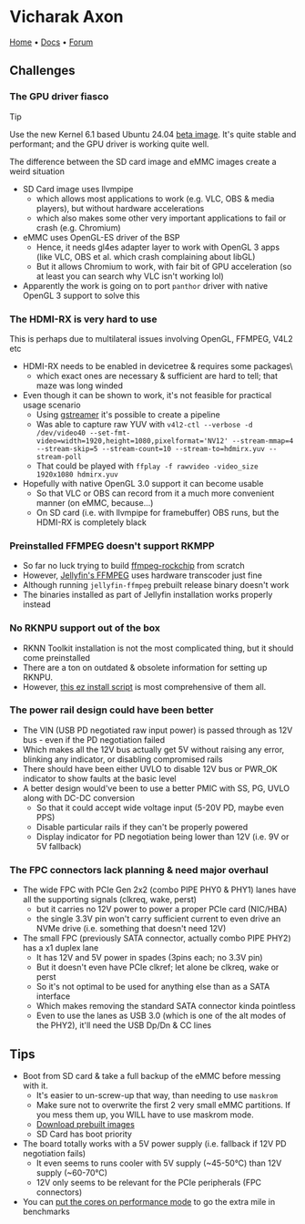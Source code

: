 # Vicharak Axon

[Home](https://vicharak.in/axon) • [Docs](https://docs.vicharak.in/vicharak_sbcs/axon/axon-home/) • [Forum](https://discuss.vicharak.in/)

## Challenges

### The GPU driver fiasco

> [!TIP]  
> Use the new Kernel 6.1 based Ubuntu 24.04 [beta image](https://downloads.vicharak.in/vicharak-axon/beta-images/V1.0_vicharak_axon_6.1-ubuntu-24.04-emmc-beta.tar.gz). It's quite stable and performant; and the GPU driver is working quite well.

The difference between the SD card image and eMMC images create a weird situation
- SD Card image uses llvmpipe
  - which allows most applications to work (e.g. VLC, OBS & media players), but without hardware accelerations
  - which also makes some other very important applications to fail or crash (e.g. Chromium)
- eMMC uses OpenGL-ES driver of the BSP
  - Hence, it needs gl4es adapter layer to work with OpenGL 3 apps (like VLC, OBS et al. which crash complaining about libGL)
  - But it allows Chromium to work, with fair bit of GPU acceleration (so at least you can search why VLC isn't working lol)
- Apparently the work is going on to port `panthor` driver with native OpenGL 3 support to solve this

### The HDMI-RX is very hard to use
This is perhaps due to multilateral issues involving OpenGL, FFMPEG, V4L2 etc
- HDMI-RX needs to be enabled in devicetree & requires some packages\
  - which exact ones are necessary & sufficient are hard to tell; that maze was long winded
- Even though it can be shown to work, it's not feasible for practical usage scenario
  - Using [gstreamer](https://github.com/Joshua-Riek/ubuntu-rockchip/issues/252#issuecomment-1629302255) it's possible to create a pipeline
  - Was able to capture raw YUV with `v4l2-ctl --verbose -d /dev/video40 --set-fmt-video=width=1920,height=1080,pixelformat='NV12' --stream-mmap=4 --stream-skip=5 --stream-count=10 --stream-to=hdmirx.yuv --stream-poll`
  - That could be played with `ffplay -f rawvideo -video_size 1920x1080 hdmirx.yuv`
- Hopefully with native OpenGL 3.0 support it can become usable
  - So that VLC or OBS can record from it a much more convenient manner (on eMMC, because...)
  - On SD card (i.e. with llvmpipe for framebuffer) OBS runs, but the HDMI-RX is completely black

### Preinstalled FFMPEG doesn't support RKMPP
- So far no luck trying to build [ffmpeg-rockchip](https://github.com/nyanmisaka/ffmpeg-rockchip) from scratch
- However, [Jellyfin's FFMPEG](https://github.com/jellyfin/jellyfin-ffmpeg) uses hardware transcoder just fine
- Although running `jellyfin-ffmpeg` prebuilt release binary doesn't work
- The binaries installed as part of Jellyfin installation works properly instead

### No RKNPU support out of the box
- RKNN Toolkit installation is not the most complicated thing, but it should come preinstalled
- There are a ton on outdated & obsolete information for setting up RKNPU.
- However, [this ez install script](https://github.com/Pelochus/ezrknn-toolkit2/blob/master/install.sh) is most comprehensive of them all.

### The power rail design could have been better
- The VIN (USB PD negotiated raw input power) is passed through as 12V bus - even if the PD negotiation failed
- Which makes all the 12V bus actually get 5V without raising any error, blinking any indicator, or disabling compromised rails
- There should have been either UVLO to disable 12V bus or PWR_OK indicator to show faults at the basic level
- A better design would've been to use a better PMIC with SS, PG, UVLO along with DC-DC conversion
  - So that it could accept wide voltage input (5-20V PD, maybe even PPS)
  - Disable particular rails if they can't be properly powered
  - Display indicator for PD negotiation being lower than 12V (i.e. 9V or 5V fallback)

### The FPC connectors lack planning & need major overhaul
- The wide FPC with PCIe Gen 2x2 (combo PIPE PHY0 & PHY1) lanes have all the supporting signals (clkreq, wake, perst)
  - but it carries no 12V power to power a proper PCIe card (NIC/HBA)
  - the single 3.3V pin won't carry sufficient current to even drive an NVMe drive (i.e. something that doesn't need 12V)
- The small FPC (previously SATA connector, actually combo PIPE PHY2) has a x1 duplex lane
  - It has 12V and 5V power in spades (3pins each; no 3.3V pin)
  - But it doesn't even have PCIe clkref; let alone be clkreq, wake or perst
  - So it's not optimal to be used for anything else than as a SATA interface
  - Which makes removing the standard SATA connector kinda pointless
  - Even to use the lanes as USB 3.0 (which is one of the alt modes of the PHY2), it'll need the USB Dp/Dn & CC lines

## Tips

- Boot from SD card & take a full backup of the eMMC before messing with it.
  - It's easier to un-screw-up that way, than needing to use `maskrom` 
  - Make sure not to overwrite the first 2 very small eMMC partitions. If you mess them up, you WILL have to use maskrom mode.
  - [Download prebuilt images](https://downloads.vicharak.in/vicharak-axon/)
  - SD Card has boot priority
- The board totally works with a 5V power supply (i.e. fallback if 12V PD negotiation fails)
  - It even seems to runs cooler with 5V supply (~45-50°C) than 12V supply (~60-70°C)
  - 12V only seems to be relevant for the PCIe peripherals (FPC connectors)
- You can [put the cores on performance mode](https://askubuntu.com/a/1406529) to go the extra mile in benchmarks
